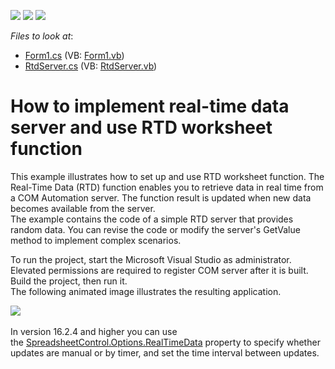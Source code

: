 <!-- default badges list -->
![](https://img.shields.io/endpoint?url=https://codecentral.devexpress.com/api/v1/VersionRange/128613681/16.2.4%2B)
[![](https://img.shields.io/badge/Open_in_DevExpress_Support_Center-FF7200?style=flat-square&logo=DevExpress&logoColor=white)](https://supportcenter.devexpress.com/ticket/details/E5204)
[![](https://img.shields.io/badge/📖_How_to_use_DevExpress_Examples-e9f6fc?style=flat-square)](https://docs.devexpress.com/GeneralInformation/403183)
<!-- default badges end -->
<!-- default file list -->
*Files to look at*:

* [Form1.cs](./CS/TestRTDClient/Form1.cs) (VB: [Form1.vb](./VB/TestRTDClient/Form1.vb))
* [RtdServer.cs](./CS/TestRTDServer/RtdServer.cs) (VB: [RtdServer.vb](./VB/TestRTDServer/RtdServer.vb))
<!-- default file list end -->
# How to implement real-time data server and use RTD worksheet function


<p>This example illustrates how to set up and use RTD worksheet function. The Real-Time Data (RTD) function enables you to retrieve data in real time from a COM Automation server. The function result is updated when new data becomes available from the server.<br> The example contains the code of a simple RTD server that provides random data. You can revise the code or modify the server's GetValue method to implement complex scenarios.</p>
<p>To run the project, start the Microsoft Visual Studio as administrator. Elevated permissions are required to register COM server after it is built. Build the project, then run it.<br> The following animated image illustrates the resulting application.</p>
<p><img src="https://raw.githubusercontent.com/DevExpress-Examples/how-to-implement-real-time-data-server-and-use-rtd-worksheet-function-e5204/16.2.4+/media/f5b2d302-e469-4bd5-af24-6b33570f7c0f.png"><br><br>In version 16.2.4 and higher you can use the <a href="http://help.devexpress.com/#CoreLibraries/DevExpressSpreadsheetDocumentOptions_RealTimeDatatopic">SpreadsheetControl.Options.RealTimeData</a> property to specify whether updates are manual or by timer, and set the time interval between updates.</p>

<br/>


